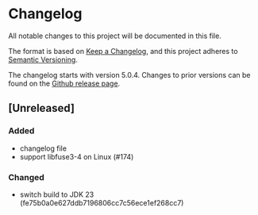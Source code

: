 # Changelog

All notable changes to this project will be documented in this file.

The format is based on [Keep a Changelog](https://keepachangelog.com/en/1.1.0/),
and this project adheres to [Semantic Versioning](https://semver.org/spec/v2.0.0.html).

The changelog starts with version 5.0.4. Changes to prior versions can be found on the [Github release page](https://github.com/cryptomator/fuse-nio-adapter/releases).

## [Unreleased]

### Added

* changelog file 
* support libfuse3-4 on Linux (#174)

### Changed

* switch build to JDK 23 (fe75b0a0e627ddb7196806cc7c56ece1ef268cc7)

